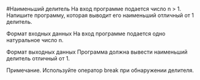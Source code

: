 #Наименьший делитель
На вход программе подается число n > 1. Напишите программу, которая выводит его наименьший отличный от 1 делитель.

Формат входных данных
На вход программе подается одно натуральное число n.

Формат выходных данных
Программа должна вывести наименьший делитель отличный от 1.

Примечание. Используйте оператор break при обнаружении делителя.